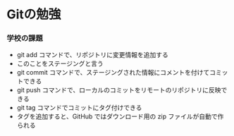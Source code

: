 # Gitの勉強

### 学校の課題

- git add コマンドで、リポジトリに変更情報を追加する
- このことをステージングと言う
- git commit コマンドで、ステージングされた情報にコメントを付けてコミットできる
- git push コマンドで、ローカルのコミットをリモートのリポジトリに反映できる
- git tag コマンドでコミットにタグ付けできる
- タグを追加すると、GitHub ではダウンロード用の zip ファイルが自動で作られる
